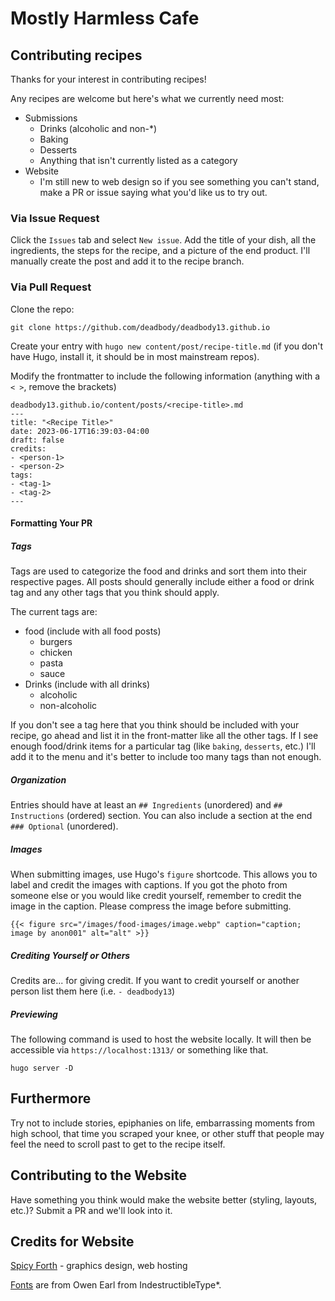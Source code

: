 # Mostly Harmless Cafe

## Contributing recipes

Thanks for your interest in contributing recipes!

Any recipes are welcome but here's what we currently need most:
- Submissions
    - Drinks (alcoholic and non-*)
    - Baking
    - Desserts
    - Anything that isn't currently listed as a category
- Website
    - I'm still new to web design so if you see something you can't stand, make a PR or issue saying what you'd like us to try out.

### Via Issue Request

Click the `Issues` tab and select `New issue`. Add the title of your dish, all the ingredients, the steps for the recipe, and a picture of the end product. I'll manually create the post and add it to the recipe branch.

### Via Pull Request

Clone the repo:

`git clone https://github.com/deadbody/deadbody13.github.io`

Create your entry with `hugo new content/post/recipe-title.md` (if you don't have Hugo, install it, it should be in most mainstream repos).

Modify the frontmatter to include the following information (anything with a `< >`, remove the brackets)

```
deadbody13.github.io/content/posts/<recipe-title>.md
---
title: "<Recipe Title>"
date: 2023-06-17T16:39:03-04:00
draft: false
credits:
- <person-1>
- <person-2>
tags:
- <tag-1>
- <tag-2>
---
```

#### Formatting Your PR

##### Tags

Tags are used to categorize the food and drinks and sort them into their respective pages. All posts should generally include either a food or drink tag and any other tags that you think should apply.

The current tags are:
- food (include with all food posts)
    - burgers
    - chicken
    - pasta
    - sauce
- Drinks (include with all drinks)
    - alcoholic
    - non-alcoholic
 
If you don't see a tag here that you think should be included with your recipe, go ahead and list it in the front-matter like all the other tags. If I see enough food/drink items for a particular tag (like `baking`, `desserts`, etc.) I'll add it to the menu and it's better to include too many tags than not enough.

##### Organization

Entries should have at least an `## Ingredients` (unordered) and `## Instructions` (ordered) section. You can also include a section at the end `### Optional` (unordered).

##### Images
When submitting images, use Hugo's `figure` shortcode. This allows you to label and credit the images with captions. If you got the photo from someone else or you would like credit yourself, remember to credit the image in the caption. Please compress the image before submitting.
```
{{< figure src="/images/food-images/image.webp" caption="caption; image by anon001" alt="alt" >}}
```

##### Crediting Yourself or Others

Credits are... for giving credit. If you want to credit yourself or another person list them here (i.e. `- deadbody13`)

##### Previewing
The following command is used to host the website locally. It will then be accessible via `https://localhost:1313/` or something like that.

```
hugo server -D
```

## Furthermore

Try not to include stories, epiphanies on life, embarrassing moments from high school, that time you scraped your knee, or other stuff that people may feel the need to scroll past to get to the recipe itself.


## Contributing to the Website

Have something you think would make the website better (styling, layouts, etc.)? Submit a PR and we'll look into it.

## Credits for Website

[Spicy Forth](https://github.com/SpicyForthProgrammer) - graphics design, web hosting

[Fonts](https://indestructibletype.com/Home.html) are from Owen Earl from IndestructibleType*.
